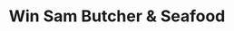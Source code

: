 ---
title: "Win Sam Butcher & Seafood"
url: /glen-waverley/win-sam-butcher-and-seafood/
shop: butcher
---